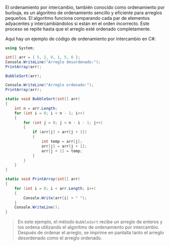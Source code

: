 El ordenamiento por intercambio, también conocido como ordenamiento por burbuja, es un algoritmo de ordenamiento sencillo y eficiente para arreglos pequeños. El algoritmo funciona comparando cada par de elementos adyacentes y intercambiándolos si están en el orden incorrecto. Este proceso se repite hasta que el arreglo esté ordenado completamente.

Aquí hay un ejemplo de código de ordenamiento por intercambio en C#:

```csharp
using System;

int[] arr = { 5, 2, 9, 1, 5, 6 };
Console.WriteLine("Arreglo desordenado:");
PrintArray(arr);

BubbleSort(arr);

Console.WriteLine("Arreglo ordenado:");
PrintArray(arr);

static void BubbleSort(int[] arr)
{
    int n = arr.Length;
    for (int i = 0; i < n - 1; i++)
    {
        for (int j = 0; j < n - i - 1; j++)
        {
            if (arr[j] > arr[j + 1])
            {
                int temp = arr[j];
                arr[j] = arr[j + 1];
                arr[j + 1] = temp;
            }
        }
    }
}

static void PrintArray(int[] arr)
{
    for (int i = 0; i < arr.Length; i++)
    {
        Console.Write(arr[i] + " ");
    }
    Console.WriteLine();
}
```

> En este ejemplo, el método `BubbleSort` recibe un arreglo de enteros y los ordena utilizando el algoritmo de ordenamiento por intercambio. Después de ordenar el arreglo, se imprime en pantalla tanto el arreglo desordenado como el arreglo ordenado.
>